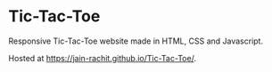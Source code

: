 # Tic-Tac-Toe

Responsive Tic-Tac-Toe website made in HTML, CSS and Javascript.

Hosted at https://jain-rachit.github.io/Tic-Tac-Toe/.

